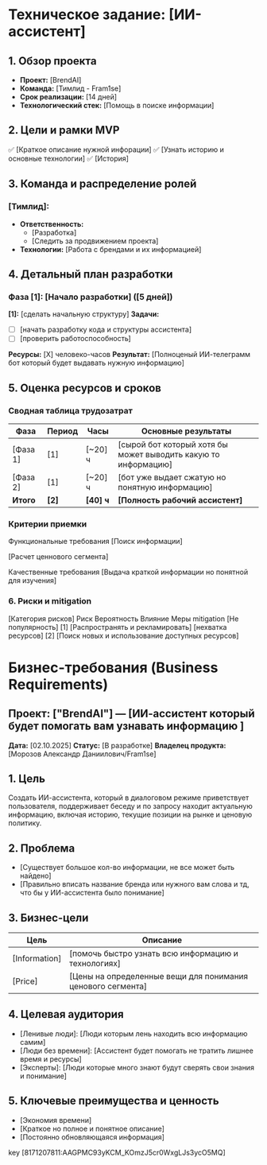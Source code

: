 # Техническое задание: [ИИ-ассистент]

## 1. Обзор проекта
- **Проект:** [BrendAI]
- **Команда:** [Тимлид - Fram1se]  
- **Срок реализации:** [14 дней]
- **Технологический стек:** [Помощь в поиске информации]

## 2. Цели и рамки MVP
✅ [Краткое описание нужной инфорации]
✅ [Узнать историю и основные технологии]
✅ [История]

## 3. Команда и распределение ролей
### [Тимлид]:
- **Ответственность:**
  - [Разработка]
  - [Следить за продвижением проекта]
- **Технологии:** [Работа с брендами и их информацией]

## 4. Детальный план разработки
### Фаза [1]: [Начало разработки] ([5 дней])

**[1]:** [сделать начальную структуру]
**Задачи:**
- [ ] [начать разработку кода и структуры ассистента]
- [ ] [проверить работоспособность]

**Ресурсы:** [X] человеко-часов
**Результат:** [Полноценый ИИ-телеграмм бот который будет выдавать нужную информацию]

## 5. Оценка ресурсов и сроков
### Сводная таблица трудозатрат
| Фаза | Период | Часы | Основные результаты |
|------|--------|------|-------------------|
| [Фаза 1] | [1] | [~20] ч | [сырой бот который хотя бы может выводить какую то информацию] |
| [Фаза 2] | [1] | [~20] ч | [бот уже выдает сжатую но понятную информацию] |
| **Итого** | **[2]** | **[40] ч** | **[Полность рабочий ассистент]** |

### Критерии приемки
Функциональные требования
[Поиск информации]

[Расчет ценнового сегмента]

Качественные требования
[Выдача краткой информации но понятной для изучения]


### 6. Риски и mitigation
[Категория рисков]
Риск	Вероятность	Влияние	Меры mitigation
[Не популярность]	[1]	[Распространять и рекламировать]
[нехватка ресурсов]	[2]	[Поиск новых и использование доступных ресурсов]


# Бизнес-требования (Business Requirements)

## Проект: ["BrendAI"] — [ИИ-ассистент который будет помогать вам узнавать информацию ]

**Дата:** [02.10.2025]
**Статус:** [В разработке]
**Владелец продукта:** [Морозов Александр Даниилович/Fram1se]

## 1. Цель
Создать ИИ-ассистента, который в диалоговом режиме приветствует пользователя, поддерживает беседу и по запросу находит актуальную информацию, включая историю, текущие позиции на рынке и ценовую политику.

## 2. Проблема
- [Существует большое кол-во информации, не все может быть найдено]
- [Правильно вписать название бренда или нужного вам слова и тд, что бы у ИИ-ассистента было понимание] 

## 3. Бизнес-цели
| Цель | Описание |
|------|----------|
| [Information] | [помочь быстро узнать всю информацию и технологиях] |
| [Price] | [Цены на определенные вещи для понимания ценового сегмента] |

## 4. Целевая аудитория
- [Ленивые люди]: [Люди которым лень находить всю информацию самим]
- [Люди без времени]: [Ассистент будет помогать не тратить лишнее время и ресурсы]
- [Эксперты]: [Люди которые много знают будут сверять свои знания и понимание]

## 5. Ключевые преимущества и ценность
- [Экономия времени]
- [Краткое но полное и понятное описание]
- [Постоянно обновляющаяся информация]


key [8171207811:AAGPMC93yKCM_KOmzJ5cr0WxgLJs3ycO5MQ]